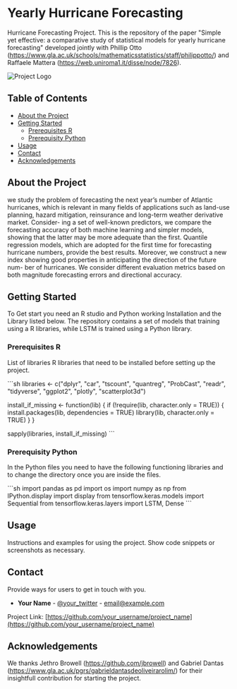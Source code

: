 # Yearly Hurricane Forecasting

Hurricane Forecasting Project. This is the repository of the paper "Simple yet effective: a comparative study of statistical models for
yearly hurricane forecasting" developed jointly with Phillip Otto (https://www.gla.ac.uk/schools/mathematicsstatistics/staff/philippotto/)
and Raffaele Mattera (https://web.uniroma1.it/disse/node/7826).

![Project Logo](path/to/logo.png)

## Table of Contents

- [About the Project](#about-the-project)
- [Getting Started](#getting-started)
  - [Prerequisites R](#prerequisitesR)
  - [Prerequisity Python](#prerequisitesPython)
- [Usage](#usage)
- [Contact](#contact)
- [Acknowledgements](#acknowledgements)

## About the Project

we study the problem of forecasting the next year’s number of Atlantic
hurricanes, which is relevant in many fields of applications such as land-use planning,
hazard mitigation, reinsurance and long-term weather derivative market. Consider-
ing a set of well-known predictors, we compare the forecasting accuracy of both
machine learning and simpler models, showing that the latter may be more adequate
than the first. Quantile regression models, which are adopted for the first time for
forecasting hurricane numbers, provide the best results. Moreover, we construct a
new index showing good properties in anticipating the direction of the future num-
ber of hurricanes. We consider different evaluation metrics based on both magnitude
forecasting errors and directional accuracy.

## Getting Started

To Get start you need an R studio and Python working Installation and the Library listed below.
The repository contains a set of models that training using a R libraries, while LSTM is trained using 
a Python library.

### Prerequisites R

 List of libraries R libraries that need to be installed before setting up the project.

\`\`\`sh
libraries <- c("dplyr", "car", "tscount", "quantreg", "ProbCast", "readr", 
               "tidyverse", "ggplot2", "plotly", "scatterplot3d")
               
install_if_missing <- function(lib) {
  if (!require(lib, character.only = TRUE)) {
    install.packages(lib, dependencies = TRUE)
    library(lib, character.only = TRUE)
  }
}

sapply(libraries, install_if_missing)
\`\`\`

### Prerequisity Python

In the Python files you need to have the following functioning libraries
and to change the directory once you are inside the files.

\`\`\`sh
import pandas as pd
import os
import numpy as np
from IPython.display import display
from tensorflow.keras.models import Sequential
from tensorflow.keras.layers import LSTM, Dense
\`\`\`

## Usage

Instructions and examples for using the project. Show code snippets or screenshots as necessary.


## Contact

Provide ways for users to get in touch with you.

- **Your Name** - [@your_twitter](https://twitter.com/your_twitter) - email@example.com

Project Link: [https://github.com/your_username/project_name](https://github.com/your_username/project_name)

## Acknowledgements

We thanks Jethro Browell (https://github.com/jbrowell) and Gabriel Dantas (https://www.gla.ac.uk/pgrs/gabrieldantasdeoliveirarolim/) for their insightfull contribution for starting the project.



